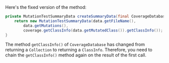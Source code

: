 Here's the fixed version of the method:

```java
private MutationTestSummaryData createSummaryData(final CoverageDatabase coverage, final ClassMutationResults data) {
    return new MutationTestSummaryData(data.getFileName(),
        data.getMutations(),
        coverage.getClassInfo(data.getMutatedClass()).getClassInfo());
}
```

The method `getClassInfo()` of `CoverageDatabase` has changed from returning a `Collection` to returning a `ClassInfo`. Therefore, you need to chain the `getClassInfo()` method again on the result of the first call.